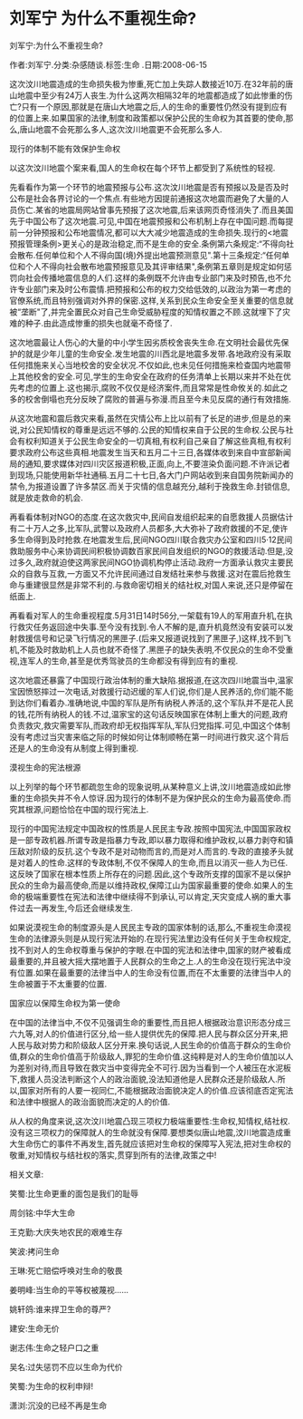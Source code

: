 # 刘军宁  为什么不重视生命?    
    
刘军宁:为什么不重视生命?    
作者:刘军宁.分类:杂感随谈.标签:生命 .日期:2008-06-15    
这次汶川地震造成的生命损失极为惨重,死亡加上失踪人数接近10万.在32年前的唐山地震中至少有24万人丧生.为什么这两次相隔32年的地震都造成了如此惨重的伤亡?只有一个原因,那就是在唐山大地震之后,人的生命的重要性仍然没有提到应有的位置上来.如果国家的法律,制度和政策都以保护公民的生命权为其首要的使命,那么,唐山地震不会死那么多人,这次汶川地震更不会死那么多人.    
现行的体制不能有效保护生命权    
以这次汶川地震个案来看,国人的生命权在每个环节上都受到了系统性的轻视.    
先看看作为第一个环节的地震预报与公布.这次汶川地震是否有预报以及是否及时公布是社会各界讨论的一个焦点.有些地方因提前通报这次地震而避免了大量的人员伤亡.某省的地震局网站曾事先预报了这次地震,后来该网页奇怪消失了.而且美国先于中国公布了这次地震.可见,中国在地震预报和公布机制上存在中国问题.而每提前一分钟预报和公布地震情况,都可以大大减少地震造成的生命损失.现行的<地震预报管理条例>更关心的是政治稳定,而不是生命的安全.条例第六条规定:“不得向社会散布.任何单位和个人不得向国(境)外提出地震预测意见".第十三条规定:“任何单位和个人不得向社会散布地震预报意见及其评审结果",条例第五章则是规定如何惩罚向社会传播地震信息的人们.这样的条例既不允许由专业部门来及时预告,也不允许专业部门来及时公布震情.把预报和公布的权力交给低效的,以政治为第一考虑的官僚系统,而且特别强调对外界的保密.这样,关系到民众生命安全至关重要的信息就被“垄断"了,并完全置民众对自己生命受威胁程度的知情权置之不顾.这就埋下了灾难的种子.由此造成惨重的损失也就毫不奇怪了.    
这次地震最让人伤心的大量的中小学生因劣质校舍丧失生命.在文明社会最优先保护的就是少年儿童的生命安全.发生地震的川西北是地震多发带.各地政府没有采取任何措施来关心当地校舍的安全状况.不仅如此,也未见任何措施来检查国内地震带上其他校舍的安全.可见,学生的生命安全在政府的任务清单上长期以来并不处在优先考虑的位置上.这也揭示,腐败不仅仅是经济案件,而且常常是性命攸关的.如此之多的校舍倒塌也充分反映了腐败的普遍与弥漫.而且至今未见反腐的通行有效措施.    
从这次地震和震后救灾来看,虽然在灾情公布上比以前有了长足的进步,但是总的来说,对公民知情权的尊重是远远不够的.公民的知情权来自于公民的生命权.公民与社会有权利知道关于公民生命安全的一切真相,有权利自己亲自了解这些真相,有权利要求政府公布这些真相.地震发生当天和五月二十三日,各媒体收到来自中宣部新闻局的通知,要求媒体对四川灾区报道积极,正面,向上,不要渲染负面问题.不许派记者到现场,只能使用新华社通稿.五月二十七日,各大门户网站收到来自国务院新闻办的禁令,为报道设置了许多禁区.而关于灾情的信息越充分,越利于挽救生命.封锁信息,就是放走救命的机会.    
再看看体制对NGO的态度.在这次救灾中,民间自发组织起来的自愿救援人员据估计有二十万人之多,比军队,武警以及政府人员都多,大大弥补了政府救援的不足,使许多生命得到及时抢救.在地震发生后,民间NGO四川联合救灾办公室和四川5·12民间救助服务中心来协调民间积极协调数百家民间自发组织的NGO的救援活动.但是,没过多久,政府就迫使这两家民间NGO协调机构停止活动.政府一方面承认救灾主要民众的自救与互救,一方面又不允许民间通过自发结社来参与救援.这对在震后抢救生命与重建很显然是非常不利的.与救命密切相关的结社权,对国人来说,还只是停留在纸面上.    
再看看对军人的生命重视程度.5月31日14时56分,一架载有19人的军用直升机,在执行救灾任务返回途中失事.至今没有找到.令人不解的是,直升机竟然没有安装可以发射救援信号和记录飞行情况的黑匣子.(后来又报道说找到了黑匣子,)这样,找不到飞机,不能及时救助机上人员也就不奇怪了.黑匣子的缺失表明,不仅民众的生命不受重视,连军人的生命,甚至是优秀驾驶员的生命都没有得到应有的重视.    
这次地震还暴露了中国现行政治体制的重大缺陷.据报道,在这次四川地震当中,温家宝因愤怒摔过一次电话,对救援行动迟缓的军人们说,你们是人民养活的,你们能不能到达你们看着办.准确地说,中国的军队是所有纳税人养活的,这个军队并不是花人民的钱,花所有纳税人的钱.不过,温家宝的这句话反映国家在体制上重大的问题,政府负责救灾,救灾需要军队,而政府却无权指挥军队,军队归党指挥.可见,中国这个体制没有考虑过当灾害来临之际的时候如何让体制顺畅在第一时间进行救灾.这个背后还是人的生命没有从制度上得到重视.    
漠视生命的宪法根源    
以上列举的每个环节都疏忽生命的现象说明,从某种意义上讲,汶川地震造成如此惨重的生命损失并不令人惊讶.因为现行的体制不是为保护民众的生命为最高使命.而究其根源,问题恰恰在中国的现行宪法上.    
现行的中国宪法规定中国政权的性质是人民民主专政.按照中国宪法,中国国家政权是一部专政机器.所谓专政是指暴力专政,即以暴力取得和维护政权,以暴力剥夺和镇压敌对阶级的反抗.这个专政不是对动物而言的,而是对人而言的.专政的直接矛头就是对着人的性命.这样的专政体制,不仅不保障人的生命,而且以消灭一些人为已任.这反映了国家在根本性质上所存在的问题.因此,这个专政所支撑的国家不是以保护民众的生命为最高使命,而是以维持政权,保障江山为国家最重要的使命.如果人的生命的极端重要性在宪法和法律中继续得不到承认,可以肯定,天灾变成人祸的重大事件过去一再发生,今后还会继续发生.    
如果说漠视生命的制度源头是人民民主专政的国家体制的话,那么,不重视生命漠视生命的法律源头则是从现行宪法开始的.在现行宪法里边没有任何关于生命权规定,找不到对人的生命权尊重与保护的字眼.在中国的宪法和法律中,国家的财产被看成最重要的,并且被大摇大摆地置于人民群众的生命之上.人的生命没在现行宪法中没有位置.如果在最重要的法律当中人的生命没有位置,而在不太重要的法律当中人的生命被置于不太重要的位置.    
国家应以保障生命权为第一使命    
在中国的法律当中,不仅不见强调生命的重要性,而且把人根据政治意识形态分成三六九等,对人的价值进行区分,给一些人提供优先的保障.把人民与群众区分开来,把人民与敌对势力和阶级敌人区分开来.换句话说,人民生命的价值高于群众的生命价值,群众的生命价值高于阶级敌人,罪犯的生命价值.这纯粹是对人的生命价值加以人为差别对待,而且导致在救灾当中变得完全不可行.因为当看到一个人被压在水泥板下,救援人员没法判断这个人的政治面貌,没法知道他是人民群众还是阶级敌人.所以,国家对所有的人要一视同仁,不能根据政治面貌决定人的价值.应该彻底否定宪法和法律中根据人的政治面貌而决定的人的价值.    
从人权的角度来说,这次汶川地震凸现三项权力极端重要性:生命权,知情权,结社权.没有这三项权力的保障就人的生命就没有保障.要想类似唐山地震,汶川地震造成重大生命伤亡的事件不再发生,首先就应该把对生命权的保障写入宪法,把对生命权的敬重,对知情权与结社权的落实,贯穿到所有的法律,政策之中!    
    
相关文章:    
笑蜀:比生命更重的面包是我们的耻辱    
周剑铭:中华大生命    
王克勤:大庆失地农民的艰难生存    
笑波:拷问生命    
王琳:死亡赔偿呼唤对生命的敬畏    
姜明峰:当生命的平等权被蔑视......    
姚轩鸽:谁来捍卫生命的尊严?    
建安:生命无价    
谢志伟:生命之轻户口之重    
吴名:过失惩罚不应以生命为代价    
笑蜀:为生命的权利申辩!    
潇浏:沉没的已经不再是生命